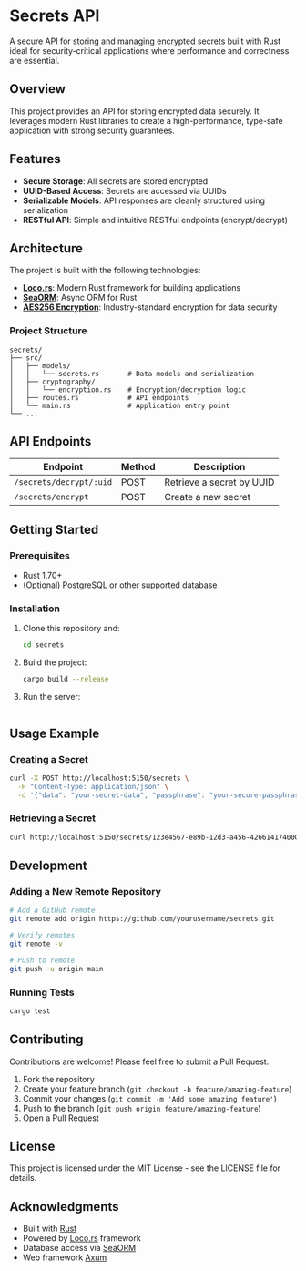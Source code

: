 # Secrets API

A secure API for storing and managing encrypted secrets built with Rust ideal for security-critical applications where performance and correctness are essential.

## Overview

This project provides an API for storing encrypted data securely. It leverages modern Rust libraries to create a high-performance, type-safe application with strong security guarantees.

## Features

- **Secure Storage**: All secrets are stored encrypted
- **UUID-Based Access**: Secrets are accessed via UUIDs
- **Serializable Models**: API responses are cleanly structured using serialization
- **RESTful API**: Simple and intuitive RESTful endpoints (encrypt/decrypt)

## Architecture

The project is built with the following technologies:

- **[Loco.rs](https://loco.rs/)**: Modern Rust framework for building applications
- **[SeaORM](https://www.sea-ql.org/SeaORM/)**: Async ORM for Rust
- **[AES256 Encryption](https://en.wikipedia.org/wiki/Advanced_Encryption_Standard)**: Industry-standard encryption for data security

### Project Structure

```
secrets/
├── src/
│   ├── models/
│   │   └── secrets.rs       # Data models and serialization
│   ├── cryptography/
│   │   └── encryption.rs    # Encryption/decryption logic
│   ├── routes.rs            # API endpoints
│   └── main.rs              # Application entry point
└── ...
```

## API Endpoints

| Endpoint | Method | Description |
|----------|--------|-------------|
| `/secrets/decrypt/:uid` | POST | Retrieve a secret by UUID |
| `/secrets/encrypt` | POST | Create a new secret |

## Getting Started

### Prerequisites

- Rust 1.70+
- (Optional) PostgreSQL or other supported database

### Installation

1. Clone this repository and:
   ```bash
   cd secrets
   ```

2. Build the project:
   ```bash
   cargo build --release
   ```

3. Run the server:
   ```bash
   ```

## Usage Example

### Creating a Secret

```bash
curl -X POST http://localhost:5150/secrets \
  -H "Content-Type: application/json" \
  -d '{"data": "your-secret-data", "passphrase": "your-secure-passphrase"}'
```

### Retrieving a Secret

```bash
curl http://localhost:5150/secrets/123e4567-e89b-12d3-a456-426614174000
```

## Development

### Adding a New Remote Repository

```bash
# Add a GitHub remote
git remote add origin https://github.com/yourusername/secrets.git

# Verify remotes
git remote -v

# Push to remote
git push -u origin main
```

### Running Tests

```bash
cargo test
```

## Contributing

Contributions are welcome! Please feel free to submit a Pull Request.

1. Fork the repository
2. Create your feature branch (`git checkout -b feature/amazing-feature`)
3. Commit your changes (`git commit -m 'Add some amazing feature'`)
4. Push to the branch (`git push origin feature/amazing-feature`)
5. Open a Pull Request

## License

This project is licensed under the MIT License - see the LICENSE file for details.

## Acknowledgments

- Built with [Rust](https://www.rust-lang.org/)
- Powered by [Loco.rs](https://loco.rs/) framework
- Database access via [SeaORM](https://www.sea-ql.org/SeaORM/)
- Web framework [Axum](https://github.com/tokio-rs/axum)
